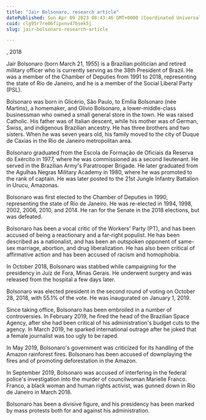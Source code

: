```yaml
---
title: "Jair Bolsonaro, research article"
datePublished: Sun Apr 09 2023 08:43:46 GMT+0000 (Coordinated Universal Time)
cuid: clg95r7re06fipxnv47bsek5j
slug: jair-bolsonaro-research-article

---
```


, 2018

Jair Bolsonaro (born March 21, 1955) is a Brazilian politician and retired military officer who is currently serving as the 38th President of Brazil. He was a member of the Chamber of Deputies from 1991 to 2018, representing the state of Rio de Janeiro, and he is a member of the Social Liberal Party (PSL). 

Bolsonaro was born in Glicério, São Paulo, to Emília Bolsonaro (née Martins), a homemaker, and Olívio Bolsonaro, a lower-middle-class businessman who owned a small general store in the town. He was raised Catholic. His father was of Italian descent, while his mother was of German, Swiss, and indigenous Brazilian ancestry. He has three brothers and two sisters. When he was seven years old, his family moved to the city of Duque de Caxias in the Rio de Janeiro metropolitan area.

Bolsonaro graduated from the Escola de Formação de Oficiais da Reserva do Exército in 1977, where he was commissioned as a second lieutenant. He served in the Brazilian Army's Paratrooper Brigade. He later graduated from the Agulhas Negras Military Academy in 1980, where he was promoted to the rank of captain. He was later posted to the 21st Jungle Infantry Battalion in Urucu, Amazonas.

Bolsonaro was first elected to the Chamber of Deputies in 1990, representing the state of Rio de Janeiro. He was re-elected in 1994, 1998, 2002, 2006, 2010, and 2014. He ran for the Senate in the 2018 elections, but was defeated.

Bolsonaro has been a vocal critic of the Workers' Party (PT), and has been accused of being a reactionary and a far-right populist. He has been described as a nationalist, and has been an outspoken opponent of same-sex marriage, abortion, and drug liberalization. He has also been critical of affirmative action and has been accused of racism and homophobia.

In October 2018, Bolsonaro was stabbed while campaigning for the presidency in Juiz de Fora, Minas Gerais. He underwent surgery and was released from the hospital a few days later.

Bolsonaro was elected president in the second round of voting on October 28, 2018, with 55.1% of the vote. He was inaugurated on January 1, 2019.

Since taking office, Bolsonaro has been embroiled in a number of controversies. In February 2019, he fired the head of the Brazilian Space Agency, after she had been critical of his administration's budget cuts to the agency. In March 2019, he sparked international outrage after he joked that a female journalist was too ugly to be raped.

In May 2019, Bolsonaro's government was criticized for its handling of the Amazon rainforest fires. Bolsonaro has been accused of downplaying the fires and of promoting deforestation in the Amazon.

In September 2019, Bolsonaro was accused of interfering in the federal police's investigation into the murder of councilwoman Marielle Franco. Franco, a black woman and human rights activist, was gunned down in Rio de Janeiro in March 2018.

Bolsonaro has been a divisive figure, and his presidency has been marked by mass protests both for and against his administration.